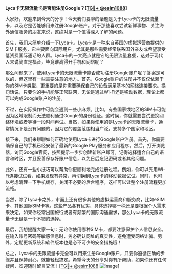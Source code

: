 **Lyca卡无限流量卡是否能注册Google？[[TG💪+ @esim1088](https://t.me/s/esim1088)]**

大家好，欢迎来到今天的分享！今天我们要聊的话题是关于Lyca卡的无限流量卡，以及它是否能够用来注册Google账户。对于那些喜欢尝试新鲜事物、关注海外通信服务的朋友来说，这绝对是一个值得深入了解的问题。

首先，我们来简单介绍一下Lyca卡。Lyca卡是一种来自英国的虚拟运营商提供的SIM卡服务，它主要面向国际用户，尤其是那些需要经常联系国外亲友或希望享受低资费国际通话的人群。Lyca卡的一大亮点就是它的无限流量套餐，这对于现代人来说简直是福音，毕竟谁离得开手机和网络呢？

那么问题来了，使用Lyca卡的无限流量卡能否成功注册Google账户呢？答案是可以的，但这里有一些需要注意的地方。首先，Google账户的注册并不仅仅依赖于你的SIM卡类型，更重要的是你需要确保自己的设备满足基本的网络连接要求。换句话说，只要你的手机能够正常联网，无论是通过Wi-Fi还是移动数据，理论上都可以完成Google账户的注册。

不过，在实际操作中可能会遇到一些小麻烦。比如，有些国家或地区的SIM卡可能因为区域限制而无法顺利通过Google的身份验证。这时候，你就需要尝试更换网络环境或者等待一段时间再试。当然，如果你使用的是Lyca卡的无限流量卡，通常情况下是没有问题的，因为它的覆盖范围相当广泛，支持多个国家和地区。

接下来，我们来聊聊如何正确地使用Lyca卡进行Google账户注册。首先，你需要确保自己的手机已经安装了最新的Google Play服务和应用程序。然后，打开浏览器，访问Google官网，按照提示一步步创建新账户即可。记得选择适合自己的语言和时区，并且妥善保存好账户信息，以免日后忘记密码或者其他问题。

此外，还有一些小技巧可以帮助你更顺利地完成注册过程。例如，你可以先用Wi-Fi连接试试看，如果发现有异常，再切换到Lyca卡的移动数据试试。同时，也可以考虑清理一下手机缓存，关闭不必要的后台程序，这样可以让整个注册流程更加流畅。

当然，除了Lyca卡之外，市面上还有很多其他的虚拟运营商和服务商，比如eSIM卡、其他国际SIM卡等。这些产品各有优劣，具体选择哪一种还是要根据个人需求来决定。如果你经常出国旅行或者有频繁的国际沟通需求，那么Lyca卡的无限流量卡无疑是一个不错的选择。

最后，我想提醒大家一句：无论你使用哪种SIM卡，都要注意保护个人信息安全。在输入账号密码等敏感信息时，务必确认网址的真实性，避免遭受网络诈骗。另外，定期更新系统和软件版本也是必不可少的安全措施哦！

总之，Lyca卡的无限流量卡完全可以用来注册Google账户，只要你遵循正确的步骤并且保持耐心，就能轻松搞定。希望今天的分享对你有所帮助，如果你还有任何疑问，欢迎随时留言交流！[[TG💪+ @esim1088](https://t.me/s/esim1088) ![Image](https://i.postimg.cc/4NQfJmqS/Snipaste-2025-05-13-00-14-12.png)]